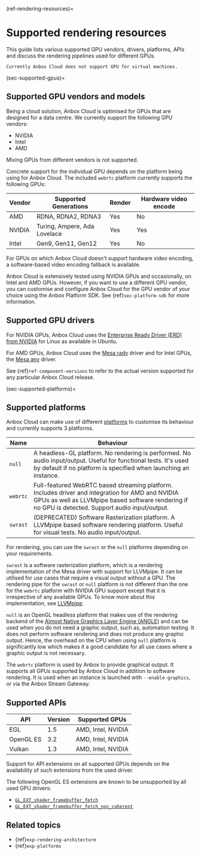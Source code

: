 (ref-rendering-resources)=
# Supported rendering resources

This guide lists various supported GPU vendors, drivers, platforms, APIs and discuss the rendering pipelines used for different GPUs.

```{important}
Currently Anbox Cloud does not support GPU for virtual machines.
```

(sec-supported-gpus)=
## Supported GPU vendors and models

Being a cloud solution, Anbox Cloud is optimised for GPUs that are designed for a data centre. We currently support the following GPU vendors:

* NVIDIA
* Intel
* AMD

Mixing GPUs from different vendors is not supported.

Concrete support for the individual GPU depends on the platform being using for Anbox Cloud. The included `webrtc` platform currently supports the following GPUs:

| Vendor | Supported Generations        | Render | Hardware video encode  |
|--------|------------------------------|--------|------------------------|
| AMD    | RDNA, RDNA2, RDNA3           | Yes    | No                     |
| NVIDIA | Turing, Ampere, Ada Lovelace | Yes    | Yes                    |
| Intel  | Gen9, Gen11, Gen12           | Yes    | No                     |

For GPUs on which Anbox Cloud doesn't support hardware video encoding, a software-based video encoding fallback is available.

Anbox Cloud is extensively tested using NVIDIA GPUs and occasionally, on Intel and AMD GPUs. However, if you want to use a different GPU vendor, you can customise and configure Anbox Cloud for the GPU vendor of your choice using the Anbox Platform SDK. See {ref}`sec-platform-sdk` for more information.

## Supported GPU drivers

For NVIDIA GPUs, Anbox Cloud uses the [Enterprise Ready Driver (ERD) from NVIDIA](https://help.ubuntu.com/community/NvidiaDriversInstallation) for Linux as available in Ubuntu.

For AMD GPUs, Anbox Cloud uses the [Mesa radv](https://docs.mesa3d.org/drivers/radv.html) driver and for Intel GPUs, the [Mesa anv](https://docs.mesa3d.org/drivers/anv.html) driver.

See {ref}`ref-component-versions` to refer to the actual version supported for any particular Anbox Cloud release.

(sec-supported-platforms)=
## Supported platforms

Anbox Cloud can make use of different [platforms](https://canonical.github.io/anbox-cloud.github.com/latest/anbox-platform-sdk/) to customise its behaviour and currently supports 3 platforms.

| Name     	| Behaviour                                                                                                                                            	|
|----------	|-----------------------------------------------------------------------------------------------------------------------------------------------------	|
| `null`   	|  A headless-GL platform. No rendering is performed. No audio input/output. Useful for functional tests. It's used by default if no platform is specified when launching an instance.                                                                       	|
| `webrtc` 	| Full-featured WebRTC based streaming platform. Includes driver and integration for AMD and NVIDIA GPUs as well as LLVMpipe based software rendering if no GPU is detected.  Support audio input/output. |
| `swrast` 	| (DEPRECATED) Software Rasterization platform. A LLVMpipe based software rendering platform. Useful for visual tests. No audio input/output.    |

For rendering, you can use the `swrast` or the `null` platforms depending on your requirements.

`swrast` is a software rasterization platform, which is a rendering implementation of the Mesa driver with support for LLVMpipe. It can be utilised for use cases that require a visual output without a GPU. The rendering pipe for the `swrast` or `null` platform is not different than the one for the `webrtc` platform with NVIDIA GPU support except that it is irrespective of any available GPUs. To know more about this implementation, see [LLVMpipe](https://docs.mesa3d.org/drivers/llvmpipe.html).

`null` is an OpenGL headless platform that makes use of the rendering backend of the [Almost Native Graphics Layer Engine (ANGLE)](https://chromium.googlesource.com/angle/angle) and can be used when you do not need a graphic output, such as, automation testing. It does not perform software rendering and does not produce any graphic output. Hence, the overhead on the CPU when using `null` platform is significantly low which makes it a good candidate for all use cases where a graphic output is not necessary.

The `webrtc` platform is used by Anbox to provide graphical output. It supports all GPUs supported by Anbox Cloud in addition to software rendering. It is used when an instance is launched with `--enable-graphics`, or via the Anbox Stream Gateway.

## Supported APIs

| API        | Version | Supported GPUs     |
|------------|---------|--------------------|
| EGL        | 1.5     | AMD, Intel, NVIDIA |
| OpenGL ES  | 3.2     | AMD, Intel, NVIDIA |
| Vulkan     | 1.3     | AMD, Intel, NVIDIA |

Support for API extensions on all supported GPUs depends on the availability of such extensions from the used driver.

The following OpenGL ES extensions are known to be unsupported by all used GPU drivers:

* [`GL_EXT_shader_framebuffer_fetch`](https://registry.khronos.org/OpenGL/extensions/EXT/EXT_shader_framebuffer_fetch.txt)
* [`GL_EXT_shader_framebuffer_fetch_non_coherent`](https://registry.khronos.org/OpenGL/extensions/EXT/EXT_shader_framebuffer_fetch.txt)

## Related topics

* {ref}`exp-rendering-architecture`
* {ref}`exp-platforms`
